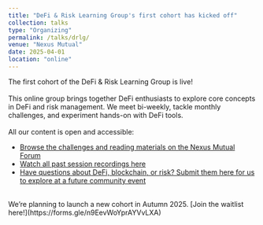```yaml
---
title: "DeFi & Risk Learning Group's first cohort has kicked off"
collection: talks
type: "Organizing"
permalink: /talks/drlg/
venue: "Nexus Mutual"
date: 2025-04-01
location: "online"
---
```


The first cohort of the DeFi & Risk Learning Group is live!
<br>
<br>
This online group brings together DeFi enthusiasts to explore core concepts in DeFi and risk management. We meet bi-weekly, tackle monthly challenges, and experiment hands-on with DeFi tools.
<br>
<br>
All our content is open and accessible:

- [Browse the challenges and reading materials on the Nexus Mutual Forum](https://forum.nexusmutual.io/c/community/defi-risk-learning-group/48)
- [Watch all past session recordings here](https://forum.nexusmutual.io/t/drlg-1-recordings/1755)
- [Have questions about DeFi, blockchain, or risk? Submit them here for us to explore at a future community event](https://forum.nexusmutual.io/t/drlg-1-0-introduction-required-readings-defi-ama-questions/1721/13)

<br>
We’re planning to launch a new cohort in Autumn 2025. [Join the waitlist here!](https://forms.gle/n9EevWoYprAYVvLXA)
